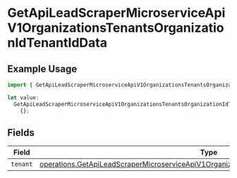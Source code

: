 # GetApiLeadScraperMicroserviceApiV1OrganizationsTenantsOrganizationIdTenantIdData

## Example Usage

```typescript
import { GetApiLeadScraperMicroserviceApiV1OrganizationsTenantsOrganizationIdTenantIdData } from "oppulence-backend-sdk/models/operations";

let value:
  GetApiLeadScraperMicroserviceApiV1OrganizationsTenantsOrganizationIdTenantIdData =
    {};
```

## Fields

| Field                                                                                                                                                                                                          | Type                                                                                                                                                                                                           | Required                                                                                                                                                                                                       | Description                                                                                                                                                                                                    |
| -------------------------------------------------------------------------------------------------------------------------------------------------------------------------------------------------------------- | -------------------------------------------------------------------------------------------------------------------------------------------------------------------------------------------------------------- | -------------------------------------------------------------------------------------------------------------------------------------------------------------------------------------------------------------- | -------------------------------------------------------------------------------------------------------------------------------------------------------------------------------------------------------------- |
| `tenant`                                                                                                                                                                                                       | [operations.GetApiLeadScraperMicroserviceApiV1OrganizationsTenantsOrganizationIdTenantIdTenant](../../models/operations/getapileadscrapermicroserviceapiv1organizationstenantsorganizationidtenantidtenant.md) | :heavy_minus_sign:                                                                                                                                                                                             | N/A                                                                                                                                                                                                            |